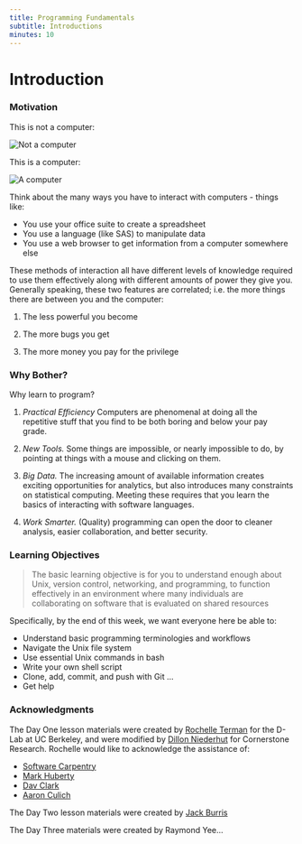 ```yaml
---
title: Programming Fundamentals
subtitle: Introductions
minutes: 10
---
```


# Introduction

### Motivation

This is not a computer:

![Not a computer](https://winblog.blob.core.windows.net/win/sites/2/2013/05/Start_2D00_with_2D00_wallpaper_2D00_High_2D00_res_5F00_313398B8.png)

This is a computer:

![A computer](https://upload.wikimedia.org/wikipedia/commons/0/0c/A790GXH-128M-Motherboard.jpg)

Think about the many ways you have to interact with computers - things like:

* You use your office suite to create a spreadsheet
* You use a language (like SAS) to manipulate data
* You use a web browser to get information from a computer somewhere else

These methods of interaction all have different levels of knowledge required to use them effectively along with different amounts of power they give you. Generally speaking, these two features are correlated; i.e. the more things there are between you and the computer:

1.  The less powerful you become

2.  The more bugs you get

3.  The more money you pay for the privilege

### Why Bother?

Why learn to program?

1.   *Practical Efficiency*
    Computers are phenomenal at doing all the repetitive stuff that you find to be both boring and below your pay grade.

2.   *New Tools.*
    Some things are impossible, or nearly impossible to do, by pointing at things with a mouse and clicking on them.

3.   *Big Data.*
    The increasing amount of available information creates exciting opportunities for analytics, but also introduces many constraints on statistical computing. Meeting these requires that you learn the basics of interacting with software languages.

4.   *Work Smarter.*
    (Quality) programming can open the door to cleaner analysis, easier collaboration, and better security.

### Learning Objectives

> The basic learning objective is for you to understand enough about Unix,
> version control, networking, and programming, to function effectively in
> an environment where many individuals are collaborating on software that
> is evaluated on shared resources

Specifically, by the end of this week, we want everyone here be able to:

* Understand basic programming terminologies and workflows
* Navigate the Unix file system
* Use essential Unix commands in bash
* Write your own shell script
* Clone, add, commit, and push with Git
...
* Get help

### Acknowledgments

The Day One lesson materials were created by [Rochelle Terman](https://github.com/rochelleterman) for the D-Lab at UC Berkeley, and were modified by [Dillon Niederhut](https://github.com/deniederhut) for Cornerstone Research. Rochelle would like to acknowledge the assistance of:

*   [Software Carpentry](http://software-carpentry.org)
*   [Mark Huberty](http://polisci.berkeley.edu/people/person/mark-huberty)
*   [Dav Clark](https://github.com/davclark)
*   [Aaron Culich](https://github.com/aculich)

The Day Two lesson materials were created by [Jack Burris](https://github.com/jackspaceBerkeley)

The Day Three materials were created by Raymond Yee...
